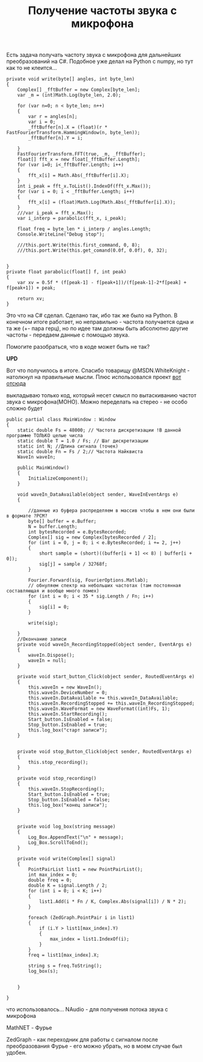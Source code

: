 ﻿---
title: "Получение частоты звука с микрофона"
se.owner.user_id: 269209
se.owner.display_name: "Алексей Однорог"
se.owner.link: "https://ru.stackoverflow.com/users/269209/%d0%90%d0%bb%d0%b5%d0%ba%d1%81%d0%b5%d0%b9-%d0%9e%d0%b4%d0%bd%d0%be%d1%80%d0%be%d0%b3"
se.link: "https://ru.stackoverflow.com/questions/818576/%d0%9f%d0%be%d0%bb%d1%83%d1%87%d0%b5%d0%bd%d0%b8%d0%b5-%d1%87%d0%b0%d1%81%d1%82%d0%be%d1%82%d1%8b-%d0%b7%d0%b2%d1%83%d0%ba%d0%b0-%d1%81-%d0%bc%d0%b8%d0%ba%d1%80%d0%be%d1%84%d0%be%d0%bd%d0%b0"
se.question_id: 818576
se.post_type: question
se.score: 6
---
<p>Есть задача получать частоту звука с микрофона для дальнейших преобразований на C#.
Подобное уже делал на Python с numpy, но тут как то не клеится...</p>

<pre><code>private void write(byte[] angles, int byte_len)
{
    Complex[] _fftBuffer = new Complex[byte_len];
    var _m = (int)Math.Log(byte_len, 2.0);

    for (var n=0; n &lt; byte_len; n++)
    {
        var r = angles[n];
        var i = 0;
        _fftBuffer[n].X = (float)(r * FastFourierTransform.HammingWindow(n, byte_len));
        _fftBuffer[n].Y = i;

    }
    FastFourierTransform.FFT(true, _m, _fftBuffer);
    float[] fft_x = new float[_fftBuffer.Length];
    for (var i=0; i&lt;_fftBuffer.Length; i++)
    {
        fft_x[i] = Math.Abs(_fftBuffer[i].X);
    }
    int i_peak = fft_x.ToList().IndexOf(fft_x.Max());
    for (var i = 0; i &lt; _fftBuffer.Length; i++)
    {
        fft_x[i] = (float)Math.Log(Math.Abs(_fftBuffer[i].X));
    }
    ///var i_peak = fft_x.Max();
    var i_interp = parabolic(fft_x, i_peak);

    float freq = byte_len * i_interp / angles.Length;
    Console.WriteLine("Debug stop");

    ///this.port.Write(this.first_command, 0, 8);
    ///this.port.Write(this.get_comand(0.0f, 0.0f), 0, 32);


}
private float parabolic(float[] f, int peak)
{
    var xv = 0.5f * (f[peak-1] - f[peak+1])/(f[peak-1]-2*f[peak] + f[peak+1]) + peak;

    return xv;
}
</code></pre>

<p>Это что на С# сделал. Сделано так, ибо так же было на Python.
В конечном итоге работает, но неправильно - частота получается одна и та же (+- пара герц), но по идее там должны быть абсолютно другие частоты - передаем данные с помощью звука.</p>

<p>Помогите разобраться, что в коде может быть не так?</p>

<p><strong>UPD</strong></p>

<p>Вот что получилось в итоге. Спасибо товарищу @MSDN.WhiteKnight - натолкнул на правильные мысли.
Плюс использовался проект 
<a href="http://www.cyberforum.ru/csharp-net/thread923739.html" rel="nofollow noreferrer">вот отсюда</a></p>

<p>выкладываю только код, который несет смысл по вытаскиванию частот звука с микрофона(МОНО). Можно переделать на стерео - не особо сложно будет</p>

<pre><code>public partial class MainWindow : Window
{
    static double Fs = 48000; // Частота дискретизации !В данной программе ТОЛЬКО целые числа
    static double T = 1.0 / Fs; // Шаг дискретизации
    static int N; //Длина сигнала (точек)
    static double Fn = Fs / 2;// Частота Найквиста
    WaveIn waveIn;

    public MainWindow()
    {
        InitializeComponent();
    }

    void waveIn_DataAvailable(object sender, WaveInEventArgs e)
    {

        //данные из буфера распределяем в массив чтобы в нем они были в формате ?PCM?
        byte[] buffer = e.Buffer;
        N = buffer.Length;
        int bytesRecorded = e.BytesRecorded;
        Complex[] sig = new Complex[bytesRecorded / 2];
        for (int i = 0, j = 0; i &lt; e.BytesRecorded; i += 2, j++)
        {
            short sample = (short)((buffer[i + 1] &lt;&lt; 8) | buffer[i + 0]);
            sig[j] = sample / 32768f;
        }

        Fourier.Forward(sig, FourierOptions.Matlab);
        // обнуляем спектр на небольших частотах (там постоянная составляющая и вообще много помех)
        for (int i = 0; i &lt; 35 * sig.Length / Fn; i++)
        {
            sig[i] = 0;
        }

        write(sig);

    }
    //Окончание записи
    private void waveIn_RecordingStopped(object sender, EventArgs e)
    {
        waveIn.Dispose();
        waveIn = null;
    }

    private void start_button_Click(object sender, RoutedEventArgs e)
    {
        this.waveIn = new WaveIn();
        this.waveIn.DeviceNumber = 0;
        this.waveIn.DataAvailable += this.waveIn_DataAvailable;
        this.waveIn.RecordingStopped += this.waveIn_RecordingStopped;
        this.waveIn.WaveFormat = new WaveFormat((int)Fs, 1);
        this.waveIn.StartRecording();
        Start_button.IsEnabled = false;
        Stop_button.IsEnabled = true;
        this.log_box("старт записи");
    }


    private void stop_Button_Click(object sender, RoutedEventArgs e)
    {
        this.stop_recording();
    }

    private void stop_recording()
    {
        this.waveIn.StopRecording();
        Start_button.IsEnabled = true;
        Stop_button.IsEnabled = false;
        this.log_box("конец записи");
    }


    private void log_box(string message)
    {
        Log_Box.AppendText("\n" + message);
        Log_Box.ScrollToEnd();
    }

    private void write(Complex[] signal)
    {
        PointPairList list1 = new PointPairList();
        int max_index = 0;
        double freq = 0;
        double K = signal.Length / 2;
        for (int i = 0; i &lt; K; i++)
        {
            list1.Add(i * Fn / K, Complex.Abs(signal[i]) / N * 2);
        }

        foreach (ZedGraph.PointPair i in list1)
        {
            if (i.Y &gt; list1[max_index].Y)
            {
                max_index = list1.IndexOf(i);
            }
        }
        freq = list1[max_index].X;

        string s = freq.ToString();
        log_box(s);


    }

}
</code></pre>

<p>что использовалось...
NAudio - для получения потока звука с микрофона</p>

<p>MathNET - Фурье</p>

<p>ZedGraph - как переходник для работы с сигналом после преобразования Фурье - его можно убрать, но в моем случае был удобен.</p>
